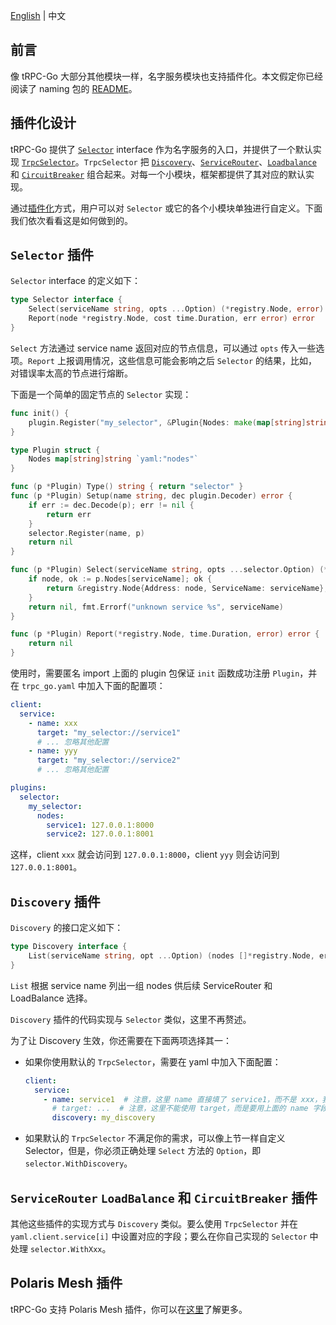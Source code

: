 [English](naming.md) | 中文

## 前言

像 tRPC-Go 大部分其他模块一样，名字服务模块也支持插件化。本文假定你已经阅读了 naming 包的 [README](/naming/README.zh_CN.md)。

## 插件化设计

tRPC-Go 提供了 [`Selector`](/naming/selector) interface 作为名字服务的入口，并提供了一个默认实现 [`TrpcSelector`](/naming/selector/trpc_selector.go)。`TrpcSelector` 把 [`Discovery`](/naming/discovery)、[`ServiceRouter`](/naming/servicerouter)、[`Loadbalance`](/naming/loadbalance) 和 [`CircuitBreaker`](/naming/circuitbreaker) 组合起来。对每一个小模块，框架都提供了其对应的默认实现。

通过[插件化](/plugin)方式，用户可以对 `Selector` 或它的各个小模块单独进行自定义。下面我们依次看看这是如何做到的。

## `Selector` 插件

`Selector` interface 的定义如下：
```go
type Selector interface {
	Select(serviceName string, opts ...Option) (*registry.Node, error)
	Report(node *registry.Node, cost time.Duration, err error) error
}
```

`Select` 方法通过 service name 返回对应的节点信息，可以通过 `opts` 传入一些选项。`Report` 上报调用情况，这些信息可能会影响之后 `Selector` 的结果，比如，对错误率太高的节点进行熔断。

下面是一个简单的固定节点的 `Selector` 实现：
```go
func init() {
    plugin.Register("my_selector", &Plugin{Nodes: make(map[string]string)})
}

type Plugin struct {
    Nodes map[string]string `yaml:"nodes"`
}

func (p *Plugin) Type() string { return "selector" }
func (p *Plugin) Setup(name string, dec plugin.Decoder) error {
    if err := dec.Decode(p); err != nil {
        return err
    }
    selector.Register(name, p)
    return nil
}

func (p *Plugin) Select(serviceName string, opts ...selector.Option) (*registry.Node, error) {
    if node, ok := p.Nodes[serviceName]; ok {
        return &registry.Node{Address: node, ServiceName: serviceName}, nil
    }
    return nil, fmt.Errorf("unknown service %s", serviceName)
}

func (p *Plugin) Report(*registry.Node, time.Duration, error) error {
    return nil
}
```
使用时，需要匿名 import 上面的 plugin 包保证 `init` 函数成功注册 `Plugin`，并在 `trpc_go.yaml` 中加入下面的配置项：
```yaml
client:
  service:
    - name: xxx
      target: "my_selector://service1"
      # ... 忽略其他配置
    - name: yyy
      target: "my_selector://service2"
      # ... 忽略其他配置

plugins:
  selector:
    my_selector:
      nodes:
        service1: 127.0.0.1:8000
        service2: 127.0.0.1:8001
```
这样，client `xxx` 就会访问到 `127.0.0.1:8000`，client `yyy` 则会访问到 `127.0.0.1:8001`。

## `Discovery` 插件

`Discovery` 的接口定义如下：
```go
type Discovery interface {
    List(serviceName string, opt ...Option) (nodes []*registry.Node, err error)
}
```
`List` 根据 service name 列出一组 nodes 供后续 ServiceRouter 和 LoadBalance 选择。

`Discovery` 插件的代码实现与 `Selector` 类似，这里不再赘述。

为了让 Discovery 生效，你还需要在下面两项选择其一：
- 如果你使用默认的 `TrpcSelector`，需要在 yaml 中加入下面配置：
  ```yaml
  client:
    service:
      - name: service1  # 注意，这里 name 直接填了 service1，而不是 xxx，我们将直接用该字段进行寻址
        # target: ...  # 注意，这里不能使用 target，而是要用上面的 name 字段去寻址
        discovery: my_discovery
  ```
- 如果默认的 `TrpcSelector` 不满足你的需求，可以像上节一样自定义 Selector，但是，你必须正确处理 `Select` 方法的 `Option`，即 `selector.WithDiscovery`。

## `ServiceRouter` `LoadBalance` 和 `CircuitBreaker` 插件

其他这些插件的实现方式与 `Discovery` 类似。要么使用 `TrpcSelector` 并在 `yaml.client.service[i]` 中设置对应的字段；要么在你自己实现的 `Selector` 中处理 `selector.WithXxx`。

## Polaris Mesh 插件

tRPC-Go 支持 Polaris Mesh 插件，你可以在[这里](https://github.com/trpc-ecosystem/go-naming-polarismesh)了解更多。
